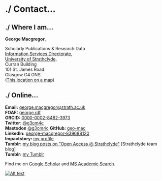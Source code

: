 # ./ Contact...

./ Where I am...
-------------

**George Macgregor**,

Scholarly Publications & Research Data  
[Information Services Directorate](https://www.strath.ac.uk/is/),  
[University of Strathclyde,](https://www.strath.ac.uk/)  
Curran Building  
101 St. James Road  
Glasgow G4 ONS  
([This location on a map](https://goo.gl/maps/MFe2MhuDTwP2))

./ Online...
---------

**Email:** [george.macgregor@strath.ac.uk](mailto:george.macgregor@strath.ac.uk)  
**FOAF:** [george.rdf](george.rdf)  
**ORCID:** [0000-0002-8482-3973](http://orcid.org/0000-0002-8482-3973)  
**Twitter:** [@g3om4c](https://twitter.com/g3om4c)  
**Mastodon** [@g3om4c](https://mastodon.social/@g3om4c)
**GitHub:** [geo-mac](https://github.com/geo-mac)  
**LinkedIn:** [george-macgregor-839688120](https://uk.linkedin.com/in/george-macgregor-839688120)  
**Impactstory:** [my profile](https://impactstory.org/u/0000-0002-8482-3973)  
**Tumblr:** [my blog posts on "Open Access @ Strathclyde"](https://strathoa.tumblr.com/search/George+Macgregor) \[Strathclyde team blog\]  
**Tumblr:** [my Tumblr](https://g3om4c.tumblr.com/)  

Find me on [Google Scholar](https://scholar.google.co.uk/citations?user=nDfa5GMAAAAJ) and [MS Academic Search](https://academic.microsoft.com/#/detail/2105154009).

[![Alt text](https://geo-mac.github.io/images/foaf8015.gif)](https://geo-mac.github.io/george.rdf)

